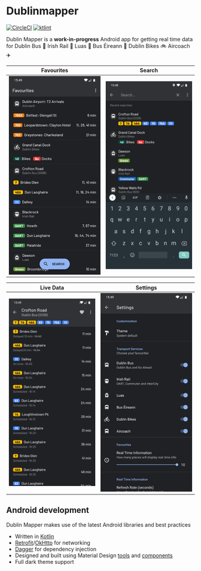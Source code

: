 # Dublinmapper

[![CircleCI](https://circleci.com/gh/conor-ob/dublin-mapper.svg?style=shield&circle-token=42b2b34fb35d24d7e4aeb4bcfd6bc5c82c9cf0ea)](https://circleci.com/gh/conor-ob/dublin-mapper)
[![ktlint](https://img.shields.io/badge/code%20style-%E2%9D%A4-FF4081.svg)](https://ktlint.github.io/)

Dublin Mapper is a **work-in-progress** Android app for getting real time data for Dublin Bus :trolleybus: Irish Rail :railway_car: Luas :tram: Bus Éireann :bus: Dublin Bikes :bike: Aircoach :airplane:

| Favourites | Search |
| ------ | ----- |
| ![Favourites](/assets/screenshots/favourites.jpg) | ![Search](/assets/screenshots/search.jpg) |

| Live Data | Settings |
| ------ | ----- |
| ![Live Data](/assets/screenshots/livedata.jpg) | ![Settings](/assets/screenshots/settings.jpg) |

## Android development

Dublin Mapper makes use of the latest Android libraries and best practices
* Written in [Kotlin](https://kotlinlang.org/)
* [Retrofit](https://square.github.io/retrofit/)/[OkHttp](https://square.github.io/okhttp/) for networking
* [Dagger](https://google.github.io/dagger/) for dependency injection
* Designed and built using Material Design [tools](https://material.io/tools/) and [components](https://material.io/develop/android/)
* Full dark theme support
